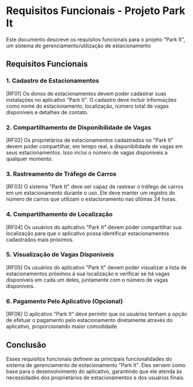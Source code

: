 # Requisitos Funcionais - Projeto Park It

Este documento descreve os requisitos funcionais para o projeto "Park It", um sistema de gerenciamento/utilização de estacionamento

## Requisitos Funcionais

### 1. Cadastro de Estacionamentos
[RF01] Os donos de estacionamentos devem poder cadastrar suas instalações no aplicativo "Park It". O cadastro deve incluir informações como nome do estacionamento, localização, número total de vagas disponíveis e detalhes de contato.

### 2. Compartilhamento de Disponibilidade de Vagas
[RF02] Os proprietários de estacionamentos cadastrados no "Park It" devem poder compartilhar, em tempo real, a disponibilidade de vagas em seus estacionamentos. Isso inclui o número de vagas disponíveis a qualquer momento.

### 3. Rastreamento de Tráfego de Carros
[RF03] O sistema "Park It" deve ser capaz de rastrear o tráfego de carros em um estacionamento durante o uso. Ele deve manter um registro do número de carros que utilizam o estacionamento nas últimas 24 horas.

### 4. Compartilhamento de Localização
[RF04] Os usuários do aplicativo "Park It" devem poder compartilhar sua localização para que o aplicativo possa identificar estacionamentos cadastrados mais próximos.

### 5. Visualização de Vagas Disponíveis
[RF05] Os usuários do aplicativo "Park It" devem poder visualizar a lista de estacionamentos próximos à sua localização e verificar se há vagas disponíveis em cada um deles, juntamente com o número de vagas disponíveis.

### 6. Pagamento Pelo Aplicativo (Opcional)
[RF06] O aplicativo "Park It" deve permitir que os usuários tenham a opção de efetuar o pagamento pelo estacionamento diretamente através do aplicativo, proporcionando maior comodidade.

## Conclusão
Esses requisitos funcionais definem as principais funcionalidades do sistema de gerenciamento de estacionamento "Park It". Eles servem como base para o desenvolvimento do aplicativo, garantindo que ele atenda às necessidades dos proprietários de estacionamentos e dos usuários finais.
